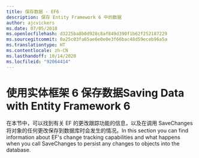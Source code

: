 ```yaml
---
title: 保存数据 - EF6
description: 保存 Entity Framework 6 中的数据
author: ajcvickers
ms.date: 07/05/2018
ms.openlocfilehash: d3225ba8b0d928c8af849d390f1b62f252187229
ms.sourcegitcommit: 0a25c03fa65ae6e0e0e3f66bac48d59eceb96a5a
ms.translationtype: HT
ms.contentlocale: zh-CN
ms.lasthandoff: 10/14/2020
ms.locfileid: "92064414"
---
```

# <a name="saving-data-with-entity-framework-6"></a><span data-ttu-id="845a9-103">使用实体框架 6 保存数据</span><span class="sxs-lookup"><span data-stu-id="845a9-103">Saving Data with Entity Framework 6</span></span>

<span data-ttu-id="845a9-104">在本节中，可以找到有关 EF 的更改跟踪功能的信息，以及在调用 SaveChanges 将对象的任何更改保存到数据库时会发生的情况。</span><span class="sxs-lookup"><span data-stu-id="845a9-104">In this section you can find information about EF's change tracking capabilities and what happens when you call SaveChanges to persist any changes to objects into the database.</span></span>

